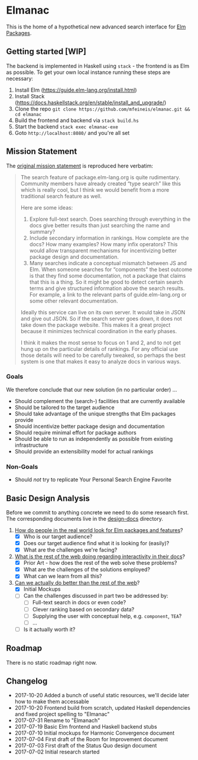 # Elmanac
This is the home of a hypothetical new advanced search interface for [Elm](http://www.elm-lang.org) [Packages](http://package.elm-lang.org/).

## Getting started [WIP]
The backend is implemented in Haskell using `stack` - the frontend is as Elm as possible. To get your own
local instance running these steps are necessary:

1) Install Elm (https://guide.elm-lang.org/install.html)
2) Install Stack (https://docs.haskellstack.org/en/stable/install_and_upgrade/)
3) Clone the repo `git clone https://github.com/mfeineis/elmanac.git && cd elmanac`
4) Build the frontend and backend via `stack build.hs`
5) Start the backend `stack exec elmanac-exe`
6) Goto `http://localhost:8080/` and you're all set

## Mission Statement
The [original mission statement](https://github.com/elm-lang/projects#package-search) is reproduced here verbatim:

> The search feature of package.elm-lang.org is quite rudimentary. Community members have already created “type search” like this which is really cool, but I think we would benefit from a more traditional search feature as well.
>
> Here are some ideas:
>
> 1) Explore full-text search. Does searching through everything in the docs give better results than just searching the name and summary?
> 2) Include secondary information in rankings. How complete are the docs? How many examples? How many infix operators? This would allow transparent mechanisms for incentivizing better package design and documentation.
> 3) Many searches indicate a conceptual mismatch between JS and Elm. When someone searches for “components” the best outcome is that they find some documentation, not a package that claims that this is a thing. So it might be good to detect certain search terms and give structured information above the search results. For example, a link to the relevant parts of guide.elm-lang.org or some other relevant documentation.
>
> Ideally this service can live on its own server. It would take in JSON and give out JSON. So if the search server goes down, it does not take down the package website. This makes it a great project because it minimizes technical coordination in the early phases.
>
> I think it makes the most sense to focus on 1 and 2, and to not get hung up on the particular details of rankings. For any official use those details will need to be carefully tweaked, so perhaps the best system is one that makes it easy to analyze docs in various ways.

### Goals
We therefore conclude that our new solution (in no particular order) ...

* Should complement the (search-) facilities that are currently available
* Should be tailored to the target audience
* Should take advantage of the unique strengths that Elm packages provide
* Should incentivize better package design and documentation
* Should require minimal effort for package authors
* Should be able to run as independently as possible from existing infrastructure
* Should provide an extensibility model for actual rankings

### Non-Goals
* Should *not* try to replicate Your Personal Search Engine Favorite

## Basic Design Analysis
Before we commit to anything concrete we need to do some research first.
The corresponding documents live in the [design-docs](design-docs/) directory.

1) [How do people in the real world look for Elm packages and features](design-docs/01-status-quo.md)?
    * [x] Who is our target audience?
    * [x] Does our target audience find what it is looking for (easily)?
    * [x] What are the challenges we're facing?

2) [What is the rest of the web doing regarding interactivity in their docs](design-docs/02-room-for-improvement.md)?
    * [x] Prior Art - how does the rest of the web solve these problems?
    * [x] What are the challenges of the solutions employed?
    * [x] What can we learn from all this?

3) [Can we actually do better than the rest of the web](design-docs/03-harmonic-convergence.md)?
    * [x] Initial Mockups
    * [ ] Can the challenges discussed in part two be addressed by:
        + [ ] Full-text search in docs or even code?
        + [ ] Clever ranking based on secondary data?
        + [ ] Supplying the user with conceptual help, e.g. `component`, `TEA`?
        + [ ] ...
    * [ ] Is it actually worth it?

## Roadmap
There is no static roadmap right now.

## Changelog
* 2017-10-20 Added a bunch of useful static resources, we'll decide later how to make them accessable
* 2017-10-20 Frontend build from scratch, updated Haskell dependencies and fixed project spelling to "Elmanac"
* 2017-07-31 Rename to "Elmanach"
* 2017-07-19 Basic Elm frontend and Haskell backend stubs
* 2017-07-10 Initial mockups for Harmonic Convergence document
* 2017-07-04 First draft of the Room for Improvement document
* 2017-07-03 First draft of the Status Quo design document
* 2017-07-02 Initial research started
